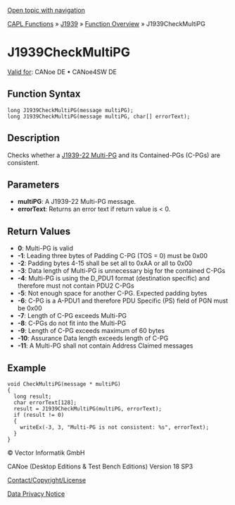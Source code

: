 [Open topic with navigation](../../../../../CANoeDEFamily.htm#Topics/CAPLFunctions/J1939/Functions/CAPLfunctionJ1939CheckMultiPG.md)

[CAPL Functions](../../CAPLfunctions.md) » [J1939](../CAPLfunctionsJ1939StartPage.md) » [Function Overview](../CAPLfunctionsJ1939Overview.md) » J1939CheckMultiPG

# J1939CheckMultiPG

[Valid for](../../../Shared/FeatureAvailability.md): CANoe DE • CANoe4SW DE

## Function Syntax

```plaintext
long J1939CheckMultiPG(message multiPG);
long J1939CheckMultiPG(message multiPG, char[] errorText);
```

## Description

Checks whether a [J1939-22 Multi-PG](../../../CANoeCANalyzer/J1939/J1939CANfd/1939CANfd.md) and its Contained-PGs (C-PGs) are consistent.

## Parameters

- **multiPG**: A J1939-22 Multi-PG message.
- **errorText**: Returns an error text if return value is < 0.

## Return Values

- **0**: Multi-PG is valid
- **-1**: Leading three bytes of Padding C-PG (TOS = 0) must be 0x00
- **-2**: Padding bytes 4-15 shall be set all to 0xAA or all to 0x00
- **-3**: Data length of Multi-PG is unnecessary big for the contained C-PGs
- **-4**: Multi-PG is using the D_PDU1 format (destination specific) and therefore must not contain PDU2 C-PGs
- **-5**: Not enough space for another C-PG. Expected padding bytes
- **-6**: C-PG is a A-PDU1 and therefore PDU Specific (PS) field of PGN must be 0x00
- **-7**: Length of C-PG exceeds Multi-PG
- **-8**: C-PGs do not fit into the Multi-PG
- **-9**: Length of C-PG exceeds maximum of 60 bytes
- **-10**: Assurance Data length exceeds length of C-PG
- **-11**: A Multi-PG shall not contain Address Claimed messages

## Example

```plaintext
void CheckMultiPG(message * multiPG)
{
  long result;
  char errorText[128];
  result = J1939CheckMultiPG(multiPG, errorText);
  if (result != 0)
  {
    writeEx(-3, 3, "Multi-PG is not consistent: %s", errorText);
  }
}
```

© Vector Informatik GmbH

CANoe (Desktop Editions & Test Bench Editions) Version 18 SP3

[Contact/Copyright/License](../../../Shared/ContactCopyrightLicense.md)

[Data Privacy Notice](https://www.vector.com/int/en/company/get-info/privacy-policy/)
